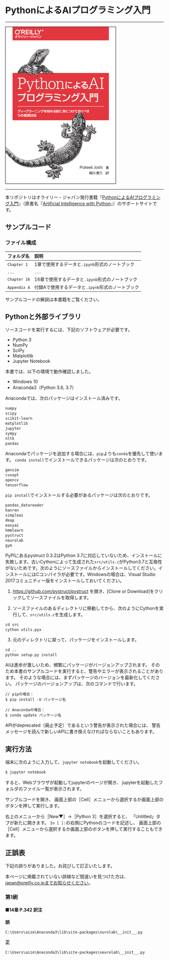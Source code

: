 # PythonによるAIプログラミング入門

---

![表紙](artificial-intelligence-with-python-ja.png)

---

本リポジトリはオライリー・ジャパン発行書籍『[PythonによるAIプログラミング入門](http://www.oreilly.co.jp/books/9784873118727/)』（原書名『[Artificial Intelligence with Python](https://www.packtpub.com/big-data-and-business-intelligence/artificial-intelligence-python)』）のサポートサイトです。


## サンプルコード

### ファイル構成

|フォルダ名   |説明  |
|:--          |:--   |
|`Chapter 1`  |1章で使用するデータと`.ipynb`形式のノートブック   |
|`...`        |`...`                                             |
|`Chapter 16` |16章で使用するデータと`.ipynb`形式のノートブック  |
|`Appendix A` |付録Aで使用するデータと`.ipynb`形式のノートブック |

サンプルコードの解説は本書籍をご覧ください。

## Pythonと外部ライブラリ

ソースコードを実行するには、下記のソフトウェアが必要です。

* Python 3
* NumPy
* SciPy
* Matplotlib
* Jupyter Notebook

本書では、以下の環境で動作確認しました。

* Windows 10
* Anaconda3（Python 3.6, 3.7）

Anacondaでは、次のパッケージはインストール済みです。

```
numpy
scipy
scikit-learn
matplotlib
jupyter
sympy
nltk
pandas
```

Anacondaでパッケージを追加する場合には、`pip`よりも`conda`を優先して使います。
`conda install`でインストールできるパッケージは次のとおりです。

```
gensim
cvxopt
opencv
tensorflow
```

`pip install`でインストールする必要があるパッケージは次のとおりです。

```
pandas_datareader
kanren
simpleai
deap
easyai
hmmlearn
pystruct
neurolab
gym
```

PyPIにあるpystruct 0.3.2はPython 3.7に対応していないため、インストールに失敗します。古いCythonによって生成された`src/utils.c`がPython3.7と互換性がないためです。次のようにソースファイルからインストールしてください。インストールにはCコンパイラが必要です。Windowsの場合は、Visual Studio 2017コミュニティー版をインストールしておいてください。

1. https://github.com/pystruct/pystruct を開き、[Clone or Download]をクリックしてソースファイルを取得します。

2. ソースファイルのあるディレクトリに移動してから、次のようにCythonを実行して、`src/utils.c`を生成します。
```
cd src
cython utils.pyx 
```

3. 元のディレクトリに戻って、パッケージをインストールします。
```
cd ..
python setup.py install
```

AIは進歩が激しいため、頻繁にパッケージがバージョンアップされます。
そのため本書のサンプルコードを実行すると、警告やエラーが表示されることがあります。
そのような場合には、まずパッケージのバージョンを最新化してください。
パッケージのバージョンアップは、次のコマンドで行います。

```
// pipの場合：
$ pip install -U パッケージ名

// Anacondaの場合：
$ conda update パッケージ名
```

APIがdeprecated（廃止予定）であるという警告が表示された場合には、
警告メッセージを読んで新しいAPIに書き換えなければならないこともあります。


## 実行方法

端末に次のように入力して、`jupyter notebook`を起動してください。

```bash
$ jupyter notebook
```

すると、Webブラウザが起動してjupyterのページが開き、
jupyterを起動したフォルダのファイル一覧が表示されます。

サンプルコードを開き、
画面上部の［Cell］メニューから選択するか画面上部のボタンを押して実行します。

右上のメニューから［New▼］→［Python 3］を選択すると、
「Untitled」タブが新たに開きます。
`In [ ]:`の右側にPythonのコードを記述し、
画面上部の［Cell］メニューから選択するか画面上部のボタンを押して実行することもできます。

## 正誤表

下記の誤りがありました。お詫びして訂正いたします。

本ページに掲載されていない誤植など間違いを見つけた方は、japan@oreilly.co.jpまでお知らせください。

### 第1刷

#### ■14章 P.342 訳注
**誤**
```
C:\Users\aizo\Anaconda3\lib\site-packages\nurolab\__init__.py
```
**正**
```
C:\Users\aizo\Anaconda3\lib\site-packages\neurolab\__init__.py
```

